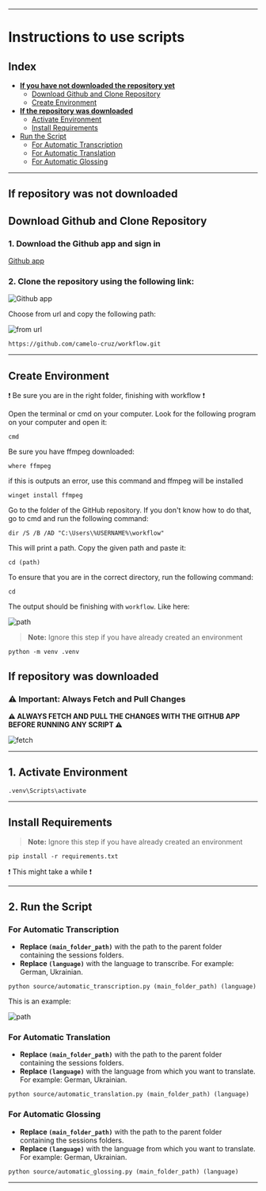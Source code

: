 
---

# Instructions to use scripts

## Index

- **[If you have not downloaded the repository yet](#if-repository-was-not-downloaded)**
  - [Download Github and Clone Repository](#download-github-and-clone-repository)
  - [Create Environment](#create-environment)
- **[If the repository was downloaded](#if-repository-was-downloaded)**
  - [Activate Environment](#1-activate-environment)
  - [Install Requirements](#install-requirements)
- [Run the Script](#2-run-the-script)
  - [For Automatic Transcription](#for-automatic-transcription)
  - [For Automatic Translation](#for-automatic-translation)
  - [For Automatic Glossing](#for-automatic-glossing)

---

## If repository was not downloaded

## Download Github and Clone Repository

### 1. Download the Github app and sign in

[Github app](https://desktop.github.com/download/)

### 2. Clone the repository using the following link:

![Github app](images/github_app.png "app")

Choose from url and copy the following path:

![from url](images/from_url.png "url")

```
https://github.com/camelo-cruz/workflow.git
```

---

## Create Environment

:exclamation: Be sure you are in the right folder, finishing with workflow :exclamation:

Open the terminal or cmd on your computer. Look for the following program on your computer and open it:

```
cmd
```

Be sure you have ffmpeg downloaded:

```
where ffmpeg
```

if this is outputs an error, use this command and ffmpeg will be installed

```
winget install ffmpeg
```


Go to the folder of the GitHub repository. If you don't know how to do that, go to cmd and run the following command:

```
dir /S /B /AD "C:\Users\%USERNAME%\workflow"
```

This will print a path. Copy the given path and paste it:

```
cd (path)
```

To ensure that you are in the correct directory, run the following command:

```
cd
```

The output should be finishing with `workflow`. Like here:

![path](images/workflow_path.png "path")

> **Note:** Ignore this step if you have already created an environment

```
python -m venv .venv
```

## If repository was downloaded

### ⚠️ Important: Always Fetch and Pull Changes

**⚠️ ALWAYS FETCH AND PULL THE CHANGES WITH THE GITHUB APP BEFORE RUNNING ANY SCRIPT ⚠️**

![fetch](images/fetch.png "fetch")

---

## 1. Activate Environment

```
.venv\Scripts\activate
```

---

## Install Requirements

> **Note:** Ignore this step if you have already created an environment

```
pip install -r requirements.txt
```
:exclamation: This might take a while :exclamation:

---

## 2. Run the Script

### For Automatic Transcription
- **Replace `(main_folder_path)`** with the path to the parent folder containing the sessions folders.
- **Replace `(language)`** with the language to transcribe. For example: German, Ukrainian.

```
python source/automatic_transcription.py (main_folder_path) (language)
```

This is an example:

![path](images/transcription_example.png "path")

### For Automatic Translation
- **Replace `(main_folder_path)`** with the path to the parent folder containing the sessions folders.
- **Replace `(language)`** with the language from which you want to translate. For example: German, Ukrainian.

```
python source/automatic_translation.py (main_folder_path) (language)
```

### For Automatic Glossing

- **Replace `(main_folder_path)`** with the path to the parent folder containing the sessions folders.
- **Replace `(language)`** with the language from which you want to translate. For example: German, Ukrainian.

```
python source/automatic_glossing.py (main_folder_path) (language)
```

---